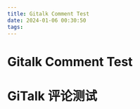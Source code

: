 ```yaml
---
title: Gitalk Comment Test
date: 2024-01-06 00:30:50
tags:
---
```


# Gitalk Comment Test

# GiTalk 评论测试
